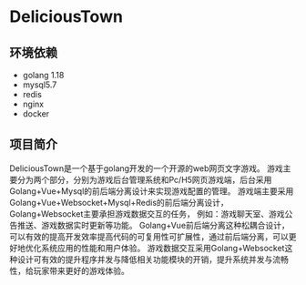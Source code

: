 # DeliciousTown



## 环境依赖
* golang 1.18
* mysql5.7
* redis
* nginx
* docker


## 项目简介
DeliciousTown是一个基于golang开发的一个开源的web网页文字游戏。
游戏主要分为两个部分，分别为游戏后台管理系统和Pc/H5网页游戏端，后台采用Golang+Vue+Mysql的前后端分离设计来实现游戏配置的管理。
游戏端主要采用Golang+Vue+Websocket+Mysql+Redis的前后端分离设计，Golang+Websocket主要承担游戏数据交互的任务，
例如：游戏聊天室、游戏公告推送、游戏数据实时更新等功能。
Golang+Vue前后端分离这种松耦合设计，可以有效的提高开发效率提高代码的可复用性可扩展性，通过前后端分离，可以更好地优化系统应用的性能和用户体验。
游戏数据交互采用Golang+Websocket这种设计可有效的提升程序并发与降低相关功能模块的开销，提升系统并发与流畅性，给玩家带来更好的游戏体验。
